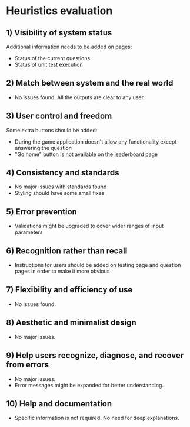 # Heuristics evaluation

## 1) Visibility of system status

Additional information needs to be added on pages:
 - Status of the current questions
 - Status of unit test execution

## 2) Match between system and the real world

 - No issues found. All the outputs are clear to any user.

## 3) User control and freedom

Some extra buttons should be added:
 - During the game application doesn't allow any functionality except answering the question
 - "Go home" button is not available on the leaderboard page

## 4) Consistency and standards

 - No major issues with standards found
 - Styling should have some small fixes

## 5) Error prevention

 - Validations might be upgraded to cover wider ranges of input parameters

## 6) Recognition rather than recall

 - Instructions for users should be added on testing page and question pages in order to make it more obvious

## 7) Flexibility and efficiency of use

 - No issues found.

## 8) Aesthetic and minimalist design
 
 - No major issues.

## 9) Help users recognize, diagnose, and recover from errors

 - No major issues.
 - Error messages might be expanded for better understanding.

## 10) Help and documentation

 - Specific information is not required. No need for deep explanations.